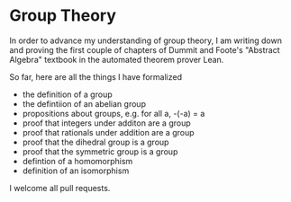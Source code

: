 # Group Theory

In order to advance my understanding of group theory,
I am writing down and proving the first couple of chapters of Dummit and Foote's "Abstract Algebra"
textbook in the automated theorem prover Lean.

So far, here are all the things I have formalized
 - the definition of a group
 - the defintiion of an abelian group
 - propositions about groups, e.g. for all a, -(-a) = a
 - proof that integers under additon are a group
- proof that rationals under addition are a group
- proof that the dihedral group is a group
- proof that the symmetric group is a group
 - defintion of a homomorphism
  - definition of an isomorphism

I welcome all pull requests. 